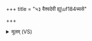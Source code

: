+++
title = "५३ वैश्वदेवी ह्यु\uf184च्यसे"

+++
<details><summary>मूलम् (VS)</summary>

वै॑श्वदे॒वी ह्युच्यसे॑ कृ॒त्या कूल्ब॑ज॒मावृ॑ता ॥
</details>